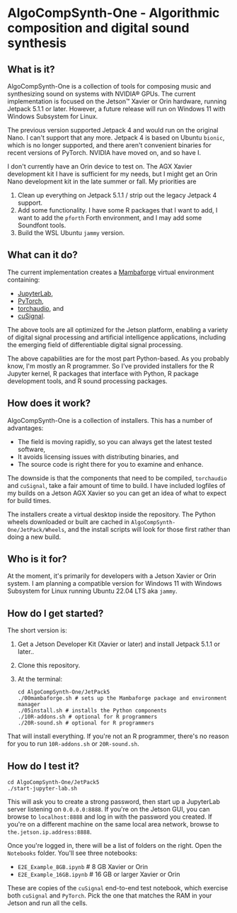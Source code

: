 # AlgoCompSynth-One - Algorithmic composition and digital sound synthesis

## What is it?

AlgoCompSynth-One is a collection of tools for composing music and synthesizing
sound on systems with NVIDIA® GPUs. The current implementation is focused on
the Jetson™ Xavier or Orin hardware, running Jetpack 5.1.1 or later.
However, a future release will run on Windows 11 with Windows Subsystem for Linux.

The previous version supported Jetpack 4 and would run on the original Nano. I
can't support that any more. Jetpack 4 is based on Ubuntu `bionic`, which is
no longer supported, and there aren't convenient binaries for recent versions
of PyTorch. NVIDIA have moved on, and so have I.

I don't currently have an Orin device to test on. The AGX Xavier development
kit I have is sufficient for my needs, but I might get an Orin Nano
development kit in the late summer or fall. My priorities are

1. Clean up everything on Jetpack 5.1.1 / strip out the legacy Jetpack 4 support.
2. Add some functionality. I have some R packages that I want to add, I want to
add the `pforth` Forth environment, and I may add some Soundfont tools.
3. Build the WSL Ubuntu `jammy` version.

## What can it do?

The current implementation creates a
[Mambaforge](https://github.com/conda-forge/miniforge) virtual environment
containing:

- [JupyterLab](https://jupyter.org/),
- [PyTorch](https://pytorch.org/),
- [torchaudio](https://pytorch.org/audio/stable/index.html), and
- [cuSignal](https://github.com/rapidsai/cusignal).

The above tools are all optimized for the Jetson platform, enabling a variety
of digital signal processing and artificial intelligence applications,
including the emerging field of differentiable digital signal processing.

The above capabilities are for the most part Python-based. As you probably know,
I'm mostly an R programmer. So I've provided installers for the R Jupyter
kernel, R packages that interface with Python, R package development tools, and
R sound processing packages.

## How does it work?

AlgoCompSynth-One is a collection of installers. This has a number of
advantages:

- The field is moving rapidly, so you can always get the latest tested software,
- It avoids licensing issues with distributing binaries, and
- The source code is right there for you to examine and enhance.

The downside is that the components that need to be compiled, `torchaudio`
and `cuSignal`, take a fair amount of time to build. I have included
logfiles of my builds on a Jetson AGX Xavier so you can get an idea
of what to expect for build times.

The installers create a virtual desktop inside the repository. The Python
wheels downloaded or built are cached in `AlgoCompSynth-One/JetPack/Wheels`,
and the install scripts will look for those first rather than doing a new
build.

## Who is it for?

At the moment, it's primarily for developers with a Jetson Xavier or Orin
system. I am planning a compatible version for Windows 11 with
Windows Subsystem for Linux running Ubuntu 22.04 LTS aka `jammy`.

## How do I get started?

The short version is:

1. Get a Jetson Developer Kit (Xavier or later) and install Jetpack 5.1.1 or later..
2. Clone this repository.
3. At the terminal:

    ```
    cd AlgoCompSynth-One/JetPack5
    ./00mambaforge.sh # sets up the Mambaforge package and environment manager
    ./05install.sh # installs the Python components
    ./10R-addons.sh # optional for R programmers
    ./20R-sound.sh # optional for R programmers
    ```

That will install everything. If you're not an R programmer, there's no reason
for you to run `10R-addons.sh` or `20R-sound.sh`.

## How do I test it?

```
cd AlgoCompSynth-One/JetPack5
./start-jupyter-lab.sh
```

This will ask you to create a strong password, then start up a JupyterLab
server listening on `0.0.0.0:8888`. If you're on the Jetson GUI, you can browse
to `localhost:8888` and log in with the password you created. If you're on a
different machine on the same local area network, browse to
`the.jetson.ip.address:8888`.

Once you're logged in, there will be a list of folders on the right. Open the
`Notebooks` folder. You'll see three notebooks:

- `E2E_Example_8GB.ipynb` # 8 GB Xavier or Orin
- `E2E_Example_16GB.ipynb` # 16 GB or larger Xavier or Orin
 
These are copies of the `cuSignal` end-to-end test notebook, which exercise
both `cuSignal` and `PyTorch`. Pick the one that matches the RAM in your
Jetson and run all the cells.
